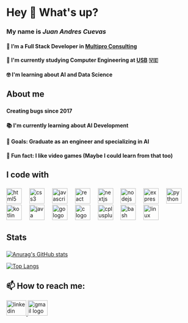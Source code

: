 # Hey 👋 What's up?

###

### My name is *Juan Andres Cuevas*
#### 🌱 I’m a Full Stack Developer in [Multipro Consulting](https://www.multiproconsulting.com/)
#### 🔭 I'm currently studying Computer Engineering at [USB](http://www.usb.ve/) :venezuela:
#### :nerd_face: I'm learning about AI and Data Science

###

## About me

###

#### Creating bugs since 2017
#### 📚 I'm currently learning about AI Development
#### 🎯 Goals: Graduate as an engineer and specializing in AI
#### 🎲 Fun fact: I like video games (Maybe I could learn from that too)

###

## I code with

###

<div align="left">
  <img src="https://cdn.jsdelivr.net/gh/devicons/devicon/icons/html5/html5-original.svg" height="40" alt="html5 logo"  />
  <img width="12" />
  <img src="https://cdn.jsdelivr.net/gh/devicons/devicon/icons/css3/css3-original.svg" height="40" alt="css3 logo"  />
  <img width="12" />
  <img src="https://cdn.jsdelivr.net/gh/devicons/devicon/icons/javascript/javascript-original.svg" height="40" alt="javascript logo"  />
  <img width="12" />
  <img src="https://cdn.jsdelivr.net/gh/devicons/devicon/icons/react/react-original.svg" height="40" alt="react logo"  />
  <img width="12" />
  <img src="https://cdn.jsdelivr.net/gh/devicons/devicon/icons/nextjs/nextjs-original.svg" height="40" alt="nextjs logo"  />
  <img width="12" />
  <img src="https://cdn.jsdelivr.net/gh/devicons/devicon/icons/nodejs/nodejs-original.svg" height="40" alt="nodejs logo"  />
  <img width="12" />
  <img src="https://cdn.jsdelivr.net/gh/devicons/devicon/icons/express/express-original.svg" height="40" alt="express logo"  />
  <img width="12" />
  <img src="https://cdn.jsdelivr.net/gh/devicons/devicon/icons/python/python-original.svg" height="40" alt="python logo"  />
  <img width="12" />
  <img src="https://cdn.jsdelivr.net/gh/devicons/devicon/icons/kotlin/kotlin-original.svg" height="40" alt="kotlin logo"  />
  <img width="12" />
  <img src="https://cdn.jsdelivr.net/gh/devicons/devicon/icons/java/java-original.svg" height="40" alt="java logo"  />
  <img width="12" />
  <img src="https://cdn.jsdelivr.net/gh/devicons/devicon/icons/go/go-original.svg" height="40" alt="go logo"  />
  <img width="12" />
  <img src="https://cdn.jsdelivr.net/gh/devicons/devicon/icons/c/c-original.svg" height="40" alt="c logo"  />
  <img width="12" />
  <img src="https://cdn.jsdelivr.net/gh/devicons/devicon/icons/cplusplus/cplusplus-original.svg" height="40" alt="cplusplus logo"  />
  <img width="12" />
  <img src="https://cdn.jsdelivr.net/gh/devicons/devicon/icons/bash/bash-original.svg" height="40" alt="bash logo"  />
  <img width="12" />
  <img src="https://cdn.jsdelivr.net/gh/devicons/devicon/icons/linux/linux-original.svg" height="40" alt="linux logo"  />
</div>

###

## Stats

###

[![Anurag's GitHub stats](https://github-readme-stats.vercel.app/api?username=cuevasrja&bg_color=0d1117&title_color=00bfff&icon_color=00bfff&text_color=FFFFFF)](https://github.com/jacuevasr?tab=repositories)

[![Top Langs](https://github-readme-stats.vercel.app/api/top-langs/?username=cuevasrja&layout=compact&bg_color=0d1117&title_color=ffffff&icon_color=00bfff&text_color=FFFFFF)](https://github.com/jacuevasr?tab=repositories)

###

## 📫 How to reach me:

<div align="left">
  <a href="https://www.linkedin.com/in/cuevasrja/" target="_blank">
    <img src="https://raw.githubusercontent.com/maurodesouza/profile-readme-generator/master/src/assets/icons/social/linkedin/default.svg" width="52" height="40" alt="linkedin logo"  />
  </a>
  <a href="mailto:juanandrescuevas14@gmail.com" target="_blank">
    <img src="https://raw.githubusercontent.com/maurodesouza/profile-readme-generator/master/src/assets/icons/social/gmail/default.svg" width="52" height="40" alt="gmail logo"  />
  </a>
</div>

###

<!-- 
## Hi, I'm Juan Andres 👋
#### 🌱 I’m a Frontend Developer 
#### 🔭 I'm currently studying Computer Engineering at [USB](http://www.usb.ve/) :venezuela:
#### :nerd_face: I'm learning C/C++ and JS Frameworks/Libraries like Next



### 📫 How to reach me: 
- [**LinkedIn**](https://www.linkedin.com/in/cuevasrja/)
- [**E-mail**](mailto:juanandrescuevas14@gmail.com)
-->
<!-- title_color: "fff" & "00bfff",
    icon_color: "00bfff",
    text_color: "fff",
    bg_color: "0d1117",
-->
<!--
**jacuevasr/jacuevasr** is a ✨ _special_ ✨ repository because its `README.md` (this file) appears on your GitHub profile.

Here are some ideas to get you started:

- 🔭 I’m currently working on ...
- 🌱 I’m currently learning ...
- 👯 I’m looking to collaborate on ...
- 🤔 I’m looking for help with ...
- 💬 Ask me about ...
- 📫 How to reach me: ...
- 😄 Pronouns: ...
- ⚡ Fun fact: ...
-->
